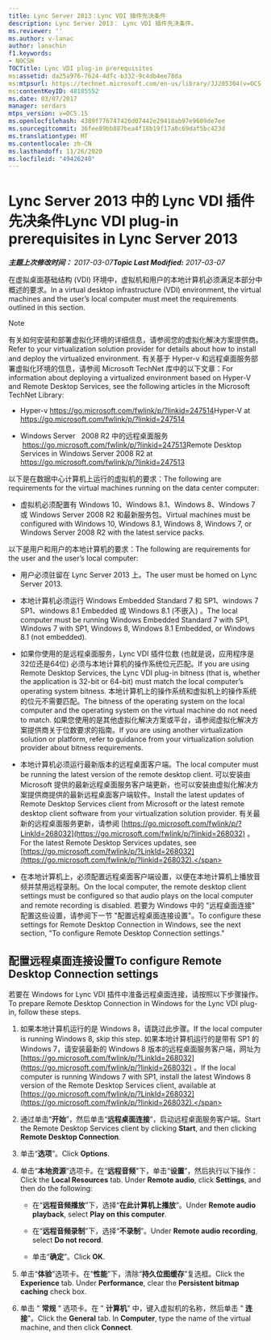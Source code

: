 ```yaml
---
title: Lync Server 2013：Lync VDI 插件先决条件
description: Lync Server 2013： Lync VDI 插件先决条件。
ms.reviewer: ''
ms.author: v-lanac
author: lanachin
f1.keywords:
- NOCSH
TOCTitle: Lync VDI plug-in prerequisites
ms:assetid: da25a976-7624-4dfc-b332-9c4db4ee78da
ms:mtpsurl: https://technet.microsoft.com/en-us/library/JJ205304(v=OCS.15)
ms:contentKeyID: 48185552
ms.date: 03/07/2017
manager: serdars
mtps_version: v=OCS.15
ms.openlocfilehash: 4389f776747426d07442e29418ab97e9609de7ee
ms.sourcegitcommit: 36fee89bb887bea4f18b19f17a8c69daf5bc423d
ms.translationtype: MT
ms.contentlocale: zh-CN
ms.lasthandoff: 11/26/2020
ms.locfileid: "49426240"
---
```

# <a name="lync-vdi-plug-in-prerequisites-in-lync-server-2013"></a><span data-ttu-id="4bef1-103">Lync Server 2013 中的 Lync VDI 插件先决条件</span><span class="sxs-lookup"><span data-stu-id="4bef1-103">Lync VDI plug-in prerequisites in Lync Server 2013</span></span>

<div data-xmlns="http://www.w3.org/1999/xhtml">

<div class="topic" data-xmlns="http://www.w3.org/1999/xhtml" data-msxsl="urn:schemas-microsoft-com:xslt" data-cs="https://msdn.microsoft.com/">

<div data-asp="https://msdn2.microsoft.com/asp">



</div>

<div id="mainSection">

<div id="mainBody"><span data-ttu-id="4bef1-104">

<span> </span></span><span class="sxs-lookup"><span data-stu-id="4bef1-104">

<span> </span></span></span>

<span data-ttu-id="4bef1-105">_**主题上次修改时间：** 2017-03-07_</span><span class="sxs-lookup"><span data-stu-id="4bef1-105">_**Topic Last Modified:** 2017-03-07_</span></span>

<span data-ttu-id="4bef1-106">在虚拟桌面基础结构 (VDI) 环境中，虚拟机和用户的本地计算机必须满足本部分中概述的要求。</span><span class="sxs-lookup"><span data-stu-id="4bef1-106">In a virtual desktop infrastructure (VDI) environment, the virtual machines and the user’s local computer must meet the requirements outlined in this section.</span></span>

<div>


> [!NOTE]  
> <span data-ttu-id="4bef1-107">有关如何安装和部署虚拟化环境的详细信息，请参阅您的虚拟化解决方案提供商。</span><span class="sxs-lookup"><span data-stu-id="4bef1-107">Refer to your virtualization solution provider for details about how to install and deploy the virtualized environment.</span></span> <span data-ttu-id="4bef1-108">有关基于 Hyper-v 和远程桌面服务部署虚拟化环境的信息，请参阅 Microsoft TechNet 库中的以下文章：</span><span class="sxs-lookup"><span data-stu-id="4bef1-108">For information about deploying a virtualized environment based on Hyper-V and Remote Desktop Services, see the following articles in the Microsoft TechNet Library:</span></span> 
> <UL>
> <LI>
> <P><span data-ttu-id="4bef1-109">Hyper-v <A class=uri href="https://go.microsoft.com/fwlink/p/?linkid=247514">https://go.microsoft.com/fwlink/p/?linkid=247514</A></span><span class="sxs-lookup"><span data-stu-id="4bef1-109">Hyper-V at <A class=uri href="https://go.microsoft.com/fwlink/p/?linkid=247514">https://go.microsoft.com/fwlink/p/?linkid=247514</A></span></span></P>
> <LI>
> <P><span data-ttu-id="4bef1-110">Windows Server &nbsp; 2008 R2 中的远程桌面服务 &nbsp;<A class=uri href="https://go.microsoft.com/fwlink/p/?linkid=247513">https://go.microsoft.com/fwlink/p/?linkid=247513</A></span><span class="sxs-lookup"><span data-stu-id="4bef1-110">Remote Desktop Services in Windows Server&nbsp;2008&nbsp;R2 at <A class=uri href="https://go.microsoft.com/fwlink/p/?linkid=247513">https://go.microsoft.com/fwlink/p/?linkid=247513</A></span></span></P></LI></UL>



</div>

<span data-ttu-id="4bef1-111">以下是在数据中心计算机上运行的虚拟机的要求：</span><span class="sxs-lookup"><span data-stu-id="4bef1-111">The following are requirements for the virtual machines running on the data center computer:</span></span>

  - <span data-ttu-id="4bef1-112">虚拟机必须配置有 Windows 10、Windows 8.1、Windows 8、Windows 7 或 Windows Server 2008 R2 和最新服务包。</span><span class="sxs-lookup"><span data-stu-id="4bef1-112">Virtual machines must be configured with Windows 10, Windows 8.1, Windows 8, Windows 7, or Windows Server 2008 R2 with the latest service packs.</span></span>

<span data-ttu-id="4bef1-113">以下是用户和用户的本地计算机的要求：</span><span class="sxs-lookup"><span data-stu-id="4bef1-113">The following are requirements for the user and the user’s local computer:</span></span>

  - <span data-ttu-id="4bef1-114">用户必须驻留在 Lync Server 2013 上。</span><span class="sxs-lookup"><span data-stu-id="4bef1-114">The user must be homed on Lync Server 2013.</span></span>

  - <span data-ttu-id="4bef1-115">本地计算机必须运行 Windows Embedded Standard 7 和 SP1、windows 7 SP1、windows 8.1 Embedded 或 Windows 8.1 (不嵌入) 。</span><span class="sxs-lookup"><span data-stu-id="4bef1-115">The local computer must be running Windows Embedded Standard 7 with SP1, Windows 7 with SP1, Windows 8, Windows 8.1 Embedded, or Windows 8.1 (not embedded).</span></span>

  - <span data-ttu-id="4bef1-116">如果你使用的是远程桌面服务，Lync VDI 插件位数 (也就是说，应用程序是32位还是64位) 必须与本地计算机的操作系统位元匹配。</span><span class="sxs-lookup"><span data-stu-id="4bef1-116">If you are using Remote Desktop Services, the Lync VDI plug-in bitness (that is, whether the application is 32-bit or 64-bit) must match the local computer’s operating system bitness.</span></span> <span data-ttu-id="4bef1-117">本地计算机上的操作系统和虚拟机上的操作系统的位元不需要匹配。</span><span class="sxs-lookup"><span data-stu-id="4bef1-117">The bitness of the operating system on the local computer and the operating system on the virtual machine do not need to match.</span></span> <span data-ttu-id="4bef1-118">如果您使用的是其他虚拟化解决方案或平台，请参阅虚拟化解决方案提供商关于位数要求的指南。</span><span class="sxs-lookup"><span data-stu-id="4bef1-118">If you are using another virtualization solution or platform, refer to guidance from your virtualization solution provider about bitness requirements.</span></span>

  - <span data-ttu-id="4bef1-119">本地计算机必须运行最新版本的远程桌面客户端。</span><span class="sxs-lookup"><span data-stu-id="4bef1-119">The local computer must be running the latest version of the remote desktop client.</span></span> <span data-ttu-id="4bef1-120">可以安装由 Microsoft 提供的最新远程桌面服务客户端更新，也可以安装由虚拟化解决方案提供商提供的最新远程桌面客户端软件。</span><span class="sxs-lookup"><span data-stu-id="4bef1-120">Install the latest updates of Remote Desktop Services client from Microsoft or the latest remote desktop client software from your virtualization solution provider.</span></span> <span data-ttu-id="4bef1-121">有关最新的远程桌面服务更新，请参阅 [https://go.microsoft.com/fwlink/p/?LinkId=268032](https://go.microsoft.com/fwlink/p/?linkid=268032) 。</span><span class="sxs-lookup"><span data-stu-id="4bef1-121">For the latest Remote Desktop Services updates, see [https://go.microsoft.com/fwlink/p/?LinkId=268032](https://go.microsoft.com/fwlink/p/?linkid=268032).</span></span>

  - <span data-ttu-id="4bef1-122">在本地计算机上，必须配置远程桌面客户端设置，以便在本地计算机上播放音频并禁用远程录制。</span><span class="sxs-lookup"><span data-stu-id="4bef1-122">On the local computer, the remote desktop client settings must be configured so that audio plays on the local computer and remote recording is disabled.</span></span> <span data-ttu-id="4bef1-123">若要为 Windows 中的 "远程桌面连接" 配置这些设置，请参阅下一节 "配置远程桌面连接设置"。</span><span class="sxs-lookup"><span data-stu-id="4bef1-123">To configure these settings for Remote Desktop Connection in Windows, see the next section, "To configure Remote Desktop Connection settings."</span></span>

<div>

## <a name="to-configure-remote-desktop-connection-settings"></a><span data-ttu-id="4bef1-124">配置远程桌面连接设置</span><span class="sxs-lookup"><span data-stu-id="4bef1-124">To configure Remote Desktop Connection settings</span></span>

<span data-ttu-id="4bef1-125">若要在 Windows for Lync VDI 插件中准备远程桌面连接，请按照以下步骤操作。</span><span class="sxs-lookup"><span data-stu-id="4bef1-125">To prepare Remote Desktop Connection in Windows for the Lync VDI plug-in, follow these steps.</span></span>

1.  <span data-ttu-id="4bef1-126">如果本地计算机运行的是 Windows 8，请跳过此步骤。</span><span class="sxs-lookup"><span data-stu-id="4bef1-126">If the local computer is running Windows 8, skip this step.</span></span> <span data-ttu-id="4bef1-127">如果本地计算机运行的是带有 SP1 的 Windows 7，请安装最新的 Windows 8 版本的远程桌面服务客户端，网址为 [https://go.microsoft.com/fwlink/p/?LinkId=268032](https://go.microsoft.com/fwlink/p/?linkid=268032) 。</span><span class="sxs-lookup"><span data-stu-id="4bef1-127">If the local computer is running Windows 7 with SP1, install the latest Windows 8 version of the Remote Desktop Services client, available at [https://go.microsoft.com/fwlink/p/?LinkId=268032](https://go.microsoft.com/fwlink/p/?linkid=268032).</span></span>

2.  <span data-ttu-id="4bef1-128">通过单击“**开始**”，然后单击“**远程桌面连接**”，启动远程桌面服务客户端。</span><span class="sxs-lookup"><span data-stu-id="4bef1-128">Start the Remote Desktop Services client by clicking **Start**, and then clicking **Remote Desktop Connection**.</span></span>

3.  <span data-ttu-id="4bef1-129">单击“**选项**”。</span><span class="sxs-lookup"><span data-stu-id="4bef1-129">Click **Options**.</span></span>

4.  <span data-ttu-id="4bef1-130">单击“**本地资源**”选项卡。在“**远程音频**”下，单击“**设置**”，然后执行以下操作：</span><span class="sxs-lookup"><span data-stu-id="4bef1-130">Click the **Local Resources** tab. Under **Remote audio**, click **Settings**, and then do the following:</span></span>
    
      - <span data-ttu-id="4bef1-131">在“**远程音频播放**”下，选择“**在此计算机上播放**”。</span><span class="sxs-lookup"><span data-stu-id="4bef1-131">Under **Remote audio playback**, select **Play on this computer**.</span></span>
    
      - <span data-ttu-id="4bef1-132">在“**远程音频录制**”下，选择“**不录制**”。</span><span class="sxs-lookup"><span data-stu-id="4bef1-132">Under **Remote audio recording**, select **Do not record**.</span></span>
    
      - <span data-ttu-id="4bef1-133">单击“**确定**”。</span><span class="sxs-lookup"><span data-stu-id="4bef1-133">Click **OK**.</span></span>

5.  <span data-ttu-id="4bef1-134">单击“**体验**”选项卡。在“**性能**”下，清除“**持久位图缓存**”复选框。</span><span class="sxs-lookup"><span data-stu-id="4bef1-134">Click the **Experience** tab. Under **Performance**, clear the **Persistent bitmap caching** check box.</span></span>

6.  <span data-ttu-id="4bef1-135">单击 " **常规** " 选项卡。在 " **计算机**" 中，键入虚拟机的名称，然后单击 " **连接**"。</span><span class="sxs-lookup"><span data-stu-id="4bef1-135">Click the **General** tab. In **Computer**, type the name of the virtual machine, and then click **Connect**.</span></span>

<span data-ttu-id="4bef1-136"></div>

</div>

<span> </span>

</div>

</div>

</span><span class="sxs-lookup"><span data-stu-id="4bef1-136"></div>

</div>

<span> </span>

</div>

</div>

</span></span></div>

